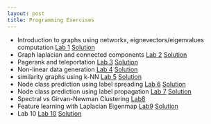 ```yaml
---
layout: post
title: Programming Exercises
---
```


- Introduction to graphs using networkx, eignevectors/eigenvalues computation <a href="./l1.pdf" target="_blank">Lab 1</a> [Solution](https://colab.research.google.com/drive/1u0D63QsAp1eq8OdvhYxmzHLx8qGwq67b)
- Graph laplacian and connected components <a href="./l2.pdf" target="_blank">Lab 2</a> [Solution](https://colab.research.google.com/drive/1pt1MbCUynFPaXQ4HuzU45510BJB_F7_v)
- Pagerank and teleportation <a href="./l3.pdf" target="_blank">Lab 3</a> [Solution](https://colab.research.google.com/drive/1KIvKkA4m1yZXdV3szFI-mx2S2mc5mmGK)
- Non-linear data generation <a href="./l4.pdf" target="_blank">Lab 4</a> [Solution](https://colab.research.google.com/drive/1Xkx_Tgh4yhHuKc44U6p5oln7F80Cglh9)
- similarity graphs using k-NN <a href="./l5.pdf" target="_blank">Lab 5</a> [Solution](https://colab.research.google.com/drive/1UQ1wC42IZrQbePI1Eg17LnYOAR751RYi)
- Node class prediction using label spreading <a href="./l6.pdf" target="_blank">Lab 6</a> [Solution](https://colab.research.google.com/drive/1XZZCmjVUX1rV00V9G6Yc9Ul9rXDFCT1Y)
- Node class prediction using label propagation <a href="./l7.pdf" target="_blank">Lab 7</a> [Solution](https://colab.research.google.com/drive/15n1PZslwjG7UwNHJa0r1uYOy-U4SFIPy)
- Spectral vs Girvan-Newman Clustering [Lab8](https://colab.research.google.com/drive/1hrZLmyc6FFP8_MAycSIs2BId3djmqM4P)
- Feature learning with Laplacian Eigenmap [Lab9](https://colab.research.google.com/drive/1Zs-XqKEpVnZTIqEl6YJZ5rfwnzbHmWYh) [Solution](https://colab.research.google.com/drive/1z8i7trlTlQp4YCLPfDeljtoEoj1vZANT)
- Lab 10 <a href="./l10.pdf" target="_blank">Lab 10</a> [Solution](https://colab.research.google.com/drive/1ucLN3ba90ouIS6lY9KbVaiz6FaTP4QzM)
